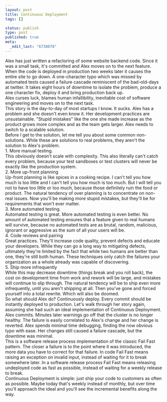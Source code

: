 ```yaml
--- 
layout: post
title: Continuous Deployment
tags: []

status: publish
type: post
published: true
meta: 
  _edit_last: "6738078"
---
```

<div>Alex has just written a refactoring of some website backend code. Since it was a small task, it's committed and Alex moves on to the next feature.</div>

<div>When the code is deployed in production two weeks later it causes the entire site to go down. A one-character typo which was missed by automated tests caused a failure cascade reminiscent of the bad-old-days at twitter. It takes eight hours of downtime to isolate the problem, produce a one character fix, deploy it and bring production back up.</div>

<div>Alex curses luck, blames human infallibility, inevitable cost of software engineering and moves on to the next task.</div>

<div>This story is the day-to-day of most startups I know. It sucks. Alex has a problem and she doesn't even know it. Her development practices are unsustainable. "Stupid mistakes" like the one she made increase as the product grows more complex and as the team gets larger. Alex needs to switch to a scalable solution.</div>

<div>Before I get to the solution, let me tell you about some common non-solutions. While these are solutions to real problems, they aren't the solution to Alex's problem.</div>

<div>1. More manual testing.</div>
<div>This obviously doesn't scale with complexity. This also literally can't catch every problem, because your test sandboxes or test clusters will never be exactly like the production system.</div>

<div>2. More up-front planning</div>
<div>Up-front planning is like spices in a cooking recipe. I can't tell you how much is too little and I can't tell you how much is too much. But I will tell you not to have too little or too much, because those definitely ruin the food or product. The natural tendency of over planning is to concentrate on non-real issues. Now you'll be making more stupid mistakes, but they'll be for requirements that won't ever matter.</div>

<div>3. More automated testing.</div>
<div>Automated testing is great. More automated testing is even better. No amount of automated testing ensures that a feature given to real humans will survive, because no automated tests are as brutal, random, malicious, ignorant or aggressive as the sum of all your users will be.</div>

<div>4. Code reviews and pairing</div>
<div>Great practices. They'll increase code quality, prevent defects and educate your developers. While they can go a long way to mitigating defects, ultimately they're limited by the fact that while two humans are better than one, they're still both human. These techniques only catch the failures your organization as a whole already was capable of discovering.</div>

<div>5. Ship more infrequently</div>
<div>While this may decrease downtime (things break and you roll back), the cost on development time from work and rework will be large, and mistakes will continue to slip through. The natural tendency will be to ship even more infrequently, until you aren't shipping at all. Then you've gone and forced yourself into a total rewrite. Which will also be doomed.</div>

<div>So what should Alex do? Continuously deploy. Every commit should be instantly deployed to production. Let's walk through her story again, assuming she had such an ideal implementation of Continuous Deployment.</div>
<div>Alex commits. Minutes later warnings go off that the cluster is no longer healthy. The failure is easily correlated to Alex's change and her change is reverted. Alex spends minimal time debugging, finding the now obvious typo with ease. Her changes still caused a failure cascade, but the downtime was minimal.</div>

<div>This is a software release process implementation of the classic Fail Fast pattern. The closer a failure is to the point where it was introduced, the more data you have to correct for that failure. In code Fail Fast means raising an exception on invalid input, instead of waiting for it to break somewhere later. In a software release process Fail Fast means releasing undeployed code as fast as possible, instead of waiting for a weekly release to break.</div>

<div>Continuous Deployment is simple: just ship your code to customers as often as possible. Maybe today that's weekly instead of monthly, but over time you'll approach the ideal and you'll see the incremental benefits along the way.</div>
